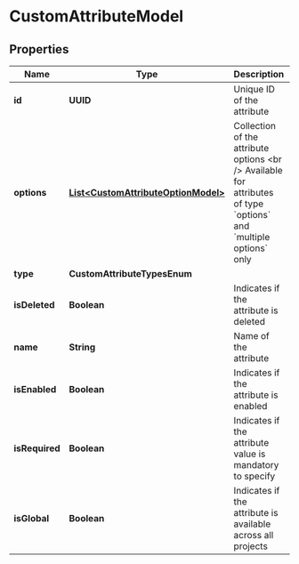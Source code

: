 

# CustomAttributeModel


## Properties

| Name | Type | Description | Notes |
|------------ | ------------- | ------------- | -------------|
|**id** | **UUID** | Unique ID of the attribute |  [optional] |
|**options** | [**List&lt;CustomAttributeOptionModel&gt;**](CustomAttributeOptionModel.md) | Collection of the attribute options  &lt;br /&gt;  Available for attributes of type &#x60;options&#x60; and &#x60;multiple options&#x60; only |  [optional] |
|**type** | **CustomAttributeTypesEnum** |  |  |
|**isDeleted** | **Boolean** | Indicates if the attribute is deleted |  [optional] |
|**name** | **String** | Name of the attribute |  |
|**isEnabled** | **Boolean** | Indicates if the attribute is enabled |  [optional] |
|**isRequired** | **Boolean** | Indicates if the attribute value is mandatory to specify |  [optional] |
|**isGlobal** | **Boolean** | Indicates if the attribute is available across all projects |  [optional] |



